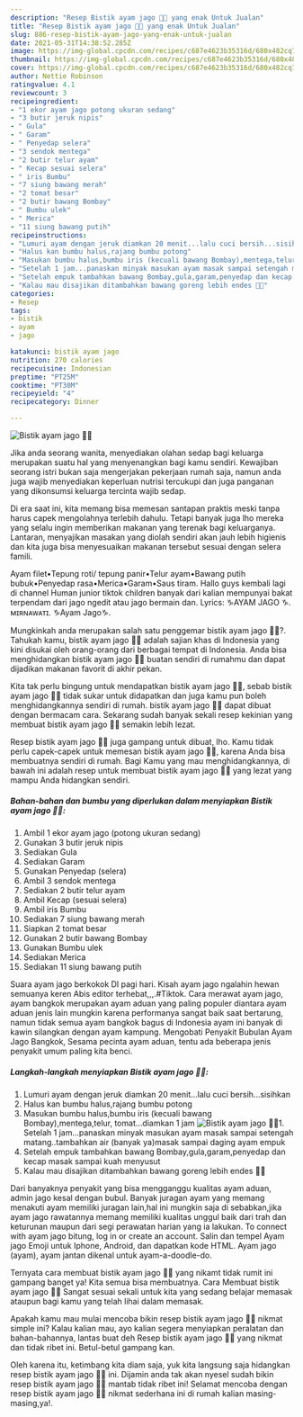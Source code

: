 ```yaml
---
description: "Resep Bistik ayam jago 🐓🐓 yang enak Untuk Jualan"
title: "Resep Bistik ayam jago 🐓🐓 yang enak Untuk Jualan"
slug: 886-resep-bistik-ayam-jago-yang-enak-untuk-jualan
date: 2021-05-31T14:38:52.285Z
image: https://img-global.cpcdn.com/recipes/c687e4623b35316d/680x482cq70/bistik-ayam-jago-🐓🐓-foto-resep-utama.jpg
thumbnail: https://img-global.cpcdn.com/recipes/c687e4623b35316d/680x482cq70/bistik-ayam-jago-🐓🐓-foto-resep-utama.jpg
cover: https://img-global.cpcdn.com/recipes/c687e4623b35316d/680x482cq70/bistik-ayam-jago-🐓🐓-foto-resep-utama.jpg
author: Nettie Robinson
ratingvalue: 4.1
reviewcount: 3
recipeingredient:
- "1 ekor ayam jago potong ukuran sedang"
- "3 butir jeruk nipis"
- " Gula"
- " Garam"
- " Penyedap selera"
- "3 sendok mentega"
- "2 butir telur ayam"
- " Kecap sesuai selera"
- " iris Bumbu"
- "7 siung bawang merah"
- "2 tomat besar"
- "2 butir bawang Bombay"
- " Bumbu ulek"
- " Merica"
- "11 siung bawang putih"
recipeinstructions:
- "Lumuri ayam dengan jeruk diamkan 20 menit...lalu cuci bersih...sisihkan"
- "Halus kan bumbu halus,rajang bumbu potong"
- "Masukan bumbu halus,bumbu iris (kecuali bawang Bombay),mentega,telur, tomat...diamkan 1 jam"
- "Setelah 1 jam...panaskan minyak masukan ayam masak sampai setengah matang..tambahkan air (banyak ya)masak sampai daging ayam empuk"
- "Setelah empuk tambahkan bawang Bombay,gula,garam,penyedap dan kecap masak sampai kuah menyusut"
- "Kalau mau disajikan ditambahkan bawang goreng lebih endes 🤤🤤"
categories:
- Resep
tags:
- bistik
- ayam
- jago

katakunci: bistik ayam jago 
nutrition: 270 calories
recipecuisine: Indonesian
preptime: "PT25M"
cooktime: "PT30M"
recipeyield: "4"
recipecategory: Dinner

---
```



![Bistik ayam jago 🐓🐓](https://img-global.cpcdn.com/recipes/c687e4623b35316d/680x482cq70/bistik-ayam-jago-🐓🐓-foto-resep-utama.jpg)

Jika anda seorang wanita, menyediakan olahan sedap bagi keluarga merupakan suatu hal yang menyenangkan bagi kamu sendiri. Kewajiban seorang istri bukan saja mengerjakan pekerjaan rumah saja, namun anda juga wajib menyediakan keperluan nutrisi tercukupi dan juga panganan yang dikonsumsi keluarga tercinta wajib sedap.

Di era  saat ini, kita memang bisa memesan santapan praktis meski tanpa harus capek mengolahnya terlebih dahulu. Tetapi banyak juga lho mereka yang selalu ingin memberikan makanan yang terenak bagi keluarganya. Lantaran, menyajikan masakan yang diolah sendiri akan jauh lebih higienis dan kita juga bisa menyesuaikan makanan tersebut sesuai dengan selera famili. 

Ayam filet•Tepung roti/ tepung panir•Telur ayam•Bawang putih bubuk•Penyedap rasa•Merica•Garam•Saus tiram. Hallo guys kembali lagi di channel Human junior tiktok children banyak dari kalian mempunyai bakat terpendam dari jago ngedit atau jago bermain dan. Lyrics: ♑AYAM JAGO ♑. ᴍɪʀɴᴀᴡᴀᴛɪ. ♑Ayam Jago♑.

Mungkinkah anda merupakan salah satu penggemar bistik ayam jago 🐓🐓?. Tahukah kamu, bistik ayam jago 🐓🐓 adalah sajian khas di Indonesia yang kini disukai oleh orang-orang dari berbagai tempat di Indonesia. Anda bisa menghidangkan bistik ayam jago 🐓🐓 buatan sendiri di rumahmu dan dapat dijadikan makanan favorit di akhir pekan.

Kita tak perlu bingung untuk mendapatkan bistik ayam jago 🐓🐓, sebab bistik ayam jago 🐓🐓 tidak sukar untuk didapatkan dan juga kamu pun boleh menghidangkannya sendiri di rumah. bistik ayam jago 🐓🐓 dapat dibuat dengan bermacam cara. Sekarang sudah banyak sekali resep kekinian yang membuat bistik ayam jago 🐓🐓 semakin lebih lezat.

Resep bistik ayam jago 🐓🐓 juga gampang untuk dibuat, lho. Kamu tidak perlu capek-capek untuk memesan bistik ayam jago 🐓🐓, karena Anda bisa membuatnya sendiri di rumah. Bagi Kamu yang mau menghidangkannya, di bawah ini adalah resep untuk membuat bistik ayam jago 🐓🐓 yang lezat yang mampu Anda hidangkan sendiri.

<!--inarticleads1-->

##### Bahan-bahan dan bumbu yang diperlukan dalam menyiapkan Bistik ayam jago 🐓🐓:

1. Ambil 1 ekor ayam jago (potong ukuran sedang)
1. Gunakan 3 butir jeruk nipis
1. Sediakan  Gula
1. Sediakan  Garam
1. Gunakan  Penyedap (selera)
1. Ambil 3 sendok mentega
1. Sediakan 2 butir telur ayam
1. Ambil  Kecap (sesuai selera)
1. Ambil  iris Bumbu
1. Sediakan 7 siung bawang merah
1. Siapkan 2 tomat besar
1. Gunakan 2 butir bawang Bombay
1. Gunakan  Bumbu ulek
1. Sediakan  Merica
1. Sediakan 11 siung bawang putih


Suara ayam jago berkokok DI pagi hari. Kisah ayam jago ngalahin hewan semuanya keren Abis editor terhebat,,,.#Tiktok. Cara merawat ayam jago, ayam bangkok merupakan ayam aduan yang paling populer diantara ayam aduan jenis lain mungkin karena performanya sangat baik saat bertarung, namun tidak semua ayam bangkok bagus di Indonesia ayam ini banyak di kawin silangkan dengan ayam kampung. Mengobati Penyakit Bubulan Ayam Jago Bangkok, Sesama pecinta ayam aduan, tentu ada beberapa jenis penyakit umum paling kita benci. 

<!--inarticleads2-->

##### Langkah-langkah menyiapkan Bistik ayam jago 🐓🐓:

1. Lumuri ayam dengan jeruk diamkan 20 menit...lalu cuci bersih...sisihkan
1. Halus kan bumbu halus,rajang bumbu potong
1. Masukan bumbu halus,bumbu iris (kecuali bawang Bombay),mentega,telur, tomat...diamkan 1 jam
<img src="https://img-global.cpcdn.com/steps/aefb84721004f908/160x128cq70/bistik-ayam-jago-🐓🐓-langkah-memasak-3-foto.jpg" alt="Bistik ayam jago 🐓🐓">1. Setelah 1 jam...panaskan minyak masukan ayam masak sampai setengah matang..tambahkan air (banyak ya)masak sampai daging ayam empuk
1. Setelah empuk tambahkan bawang Bombay,gula,garam,penyedap dan kecap masak sampai kuah menyusut
1. Kalau mau disajikan ditambahkan bawang goreng lebih endes 🤤🤤


Dari banyaknya penyakit yang bisa mengganggu kualitas ayam aduan, admin jago kesal dengan bubul. Banyak juragan ayam yang memang menakuti ayam memiliki juragan lain,hal ini mungkin saja di sebabkan,jika ayam jago rawatannya memang memiliki kualitas unggul baik dari trah dan keturunan maupun dari segi perawatan harian yang ia lakukan. To connect with ayam jago bitung, log in or create an account. Salin dan tempel Ayam jago Emoji untuk Iphone, Android, dan dapatkan kode HTML. Ayam jago (ayam), ayam jantan dikenal untuk ayam-a-doodle-do. 

Ternyata cara membuat bistik ayam jago 🐓🐓 yang nikamt tidak rumit ini gampang banget ya! Kita semua bisa membuatnya. Cara Membuat bistik ayam jago 🐓🐓 Sangat sesuai sekali untuk kita yang sedang belajar memasak ataupun bagi kamu yang telah lihai dalam memasak.

Apakah kamu mau mulai mencoba bikin resep bistik ayam jago 🐓🐓 nikmat simple ini? Kalau kalian mau, ayo kalian segera menyiapkan peralatan dan bahan-bahannya, lantas buat deh Resep bistik ayam jago 🐓🐓 yang nikmat dan tidak ribet ini. Betul-betul gampang kan. 

Oleh karena itu, ketimbang kita diam saja, yuk kita langsung saja hidangkan resep bistik ayam jago 🐓🐓 ini. Dijamin anda tak akan nyesel sudah bikin resep bistik ayam jago 🐓🐓 mantab tidak ribet ini! Selamat mencoba dengan resep bistik ayam jago 🐓🐓 nikmat sederhana ini di rumah kalian masing-masing,ya!.


